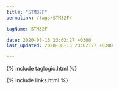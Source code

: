 ```yaml
---
title: "STM32F"
permalink: /tags/STM32F/

tagName: STM32F

date: 2020-08-15 23:02:27 +0300
last_updated: 2020-08-15 23:02:27 +0300

---
```


{% include taglogic.html %}

{% include links.html %}

